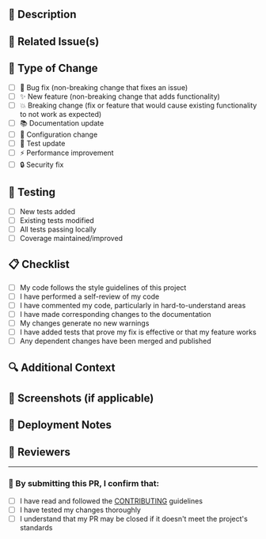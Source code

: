 ## 📝 Description
<!-- Provide a clear and concise description of your changes -->

## 🔗 Related Issue(s)
<!-- 
Link any related issues using # followed by the issue number
Example: Closes #123, Fixes #456
-->

## 🔄 Type of Change
<!-- Mark the appropriate option(s) with an 'x' -->

- [ ] 🐛 Bug fix (non-breaking change that fixes an issue)
- [ ] ✨ New feature (non-breaking change that adds functionality)
- [ ] 💥 Breaking change (fix or feature that would cause existing functionality to not work as expected)
- [ ] 📚 Documentation update
- [ ] 🔧 Configuration change
- [ ] 🧪 Test update
- [ ] ⚡ Performance improvement
- [ ] 🔒 Security fix

## 🧪 Testing
<!-- Describe the tests you've added or modified -->

- [ ] New tests added
- [ ] Existing tests modified
- [ ] All tests passing locally
- [ ] Coverage maintained/improved

## 📋 Checklist

- [ ] My code follows the style guidelines of this project
- [ ] I have performed a self-review of my code
- [ ] I have commented my code, particularly in hard-to-understand areas
- [ ] I have made corresponding changes to the documentation
- [ ] My changes generate no new warnings
- [ ] I have added tests that prove my fix is effective or that my feature works
- [ ] Any dependent changes have been merged and published

## 🔍 Additional Context
<!-- Add any other context about the pull request here -->

## 📸 Screenshots (if applicable)
<!-- Add screenshots to help explain your changes -->

## 🚀 Deployment Notes
<!-- Note any deployment considerations, migrations, or dependencies -->

## 👥 Reviewers
<!-- @mention specific team members who should review this PR -->

---

### 🤝 By submitting this PR, I confirm that:
- [ ] I have read and followed the [CONTRIBUTING](../CONTRIBUTING.md) guidelines
- [ ] I have tested my changes thoroughly
- [ ] I understand that my PR may be closed if it doesn't meet the project's standards
